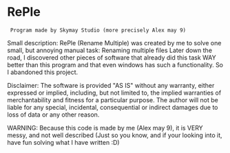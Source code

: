 # RePle
     Program made by Skymay Studio (more precisely Alex may 9)

Small description:
RePle (Rename Multiple) was created by me to solve one small, but annoying manual task: Renaming multiple files
Later down the road, I discovered other pieces of software that already did this task WAY better than this program 
and that even windows has such a functionality. So I abandoned this project.

Disclaimer: The software is provided "AS IS" without any warranty, either expressed or implied, including, but not limited to,
the implied warranties of merchantability and fitness for a particular purpose.
The author will not be liable for any special, incidental, consequential or indirect damages due to loss of data or any other reason.

WARNING: Because this code is made by me (Alex may 9), it is VERY messy, and not well described 
(Just so you know, and if your looking into it, have fun solving what I have written :D)

